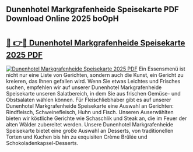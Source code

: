 ## Dunenhotel Markgrafenheide Speisekarte PDF Download Online 2025 boOpH

# <h2><a href="http://gc6jc9.nevu.top/?p=Dunenhotel+Markgrafenheide+Speisekarte">🔗 👉🔴 Dunenhotel Markgrafenheide Speisekarte 2025 PDF</a></h2>

[![Dunenhotel Markgrafenheide Speisekarte 2025 PDF](https://i.imgur.com/dBaPXMq.png)](http://gc6jc9.nevu.top/?p=Dunenhotel+Markgrafenheide+Speisekarte)
Ein Essensmenü ist nicht nur eine Liste von Gerichten, sondern auch die Kunst, ein Gericht zu kreieren, das Ihnen gefallen wird. Wenn Sie etwas Leichtes und Frisches suchen, empfehlen wir auf unserer Dunenhotel Markgrafenheide Speisekarte unseren Salatbereich, in dem Sie aus frischen Gemüse- und Obstsalaten wählen können. Für Fleischliebhaber gibt es auf unserer Dunenhotel Markgrafenheide Speisekarte eine Auswahl an Gerichten: Rindfleisch, Schweinefleisch, Huhn und Fisch. Unseren Auserwählten bieten wir köstliche Gerichte wie Schaschlik und Steak an, die im Feuer der alten Wälder zubereitet werden. Unsere Dunenhotel Markgrafenheide Speisekarte bietet eine große Auswahl an Desserts, von traditionellen Torten und Kuchen bis hin zu exquisiten Crème Brûlée und Schokoladenkapsel-Desserts.

